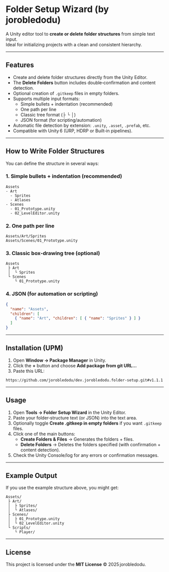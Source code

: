 # Folder Setup Wizard (by jorobledodu)

A Unity editor tool to **create or delete folder structures** from simple text input.  
Ideal for initializing projects with a clean and consistent hierarchy.

---

## Features

- Create and delete folder structures directly from the Unity Editor.  
- The **Delete Folders** button includes double‑confirmation and content detection.  
- Optional creation of `.gitkeep` files in empty folders.  
- Supports multiple input formats:  
  - Simple bullets + indentation (recommended)  
  - One path per line  
  - Classic tree format (├ └ │)  
  - JSON format (for scripting/automation)  
- Automatic file detection by extension: `.unity`, `.asset`, `.prefab`, etc.  
- Compatible with Unity 6 (URP, HDRP or Built‑in pipelines).

---

## How to Write Folder Structures

You can define the structure in several ways:

### 1. Simple bullets + indentation (recommended)

```
Assets
- Art
  - Sprites
  - Atlases
- Scenes
  - 01_Prototype.unity
  - 02_LevelEditor.unity
```

### 2. One path per line

```
Assets/Art/Sprites
Assets/Scenes/01_Prototype.unity
```

### 3. Classic box‑drawing tree (optional)

```
Assets
 ├ Art
 │  └ Sprites
 └ Scenes
    └ 01_Prototype.unity
```

### 4. JSON (for automation or scripting)

```json
{
  "name": "Assets",
  "children": [
    { "name": "Art", "children": [ { "name": "Sprites" } ] }
  ]
}
```

---

## Installation (UPM)

1. Open **Window → Package Manager** in Unity.  
2. Click the **+** button and choose **Add package from git URL…**  
3. Paste this URL:

```
https://github.com/jorobledodu/dev.jorobledodu.folder-setup.git#v1.1.1
```

---

## Usage

1. Open **Tools → Folder Setup Wizard** in the Unity Editor.  
2. Paste your folder‑structure text (or JSON) into the text area.  
3. Optionally toggle **Create .gitkeep in empty folders** if you want `.gitkeep` files.  
4. Click one of the main buttons:  
   - **Create Folders & Files** → Generates the folders + files.  
   - **Delete Folders** → Deletes the folders specified (with confirmation + content detection).  
5. Check the Unity Console/log for any errors or confirmation messages.

---

## Example Output

If you use the example structure above, you might get:

```
Assets/
 ├ Art/
 │  ├ Sprites/
 │  └ Atlases/
 ├ Scenes/
 │  ├ 01_Prototype.unity
 │  └ 02_LevelEditor.unity
 └ Scripts/
    └ Player/
```

---

## License

This project is licensed under the **MIT License** © 2025 jorobledodu.
